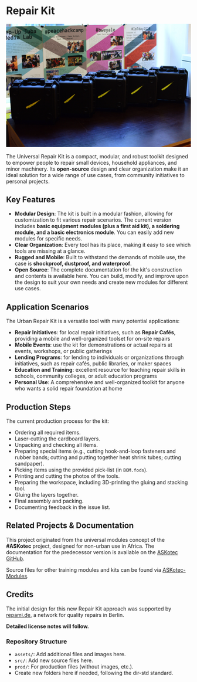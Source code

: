 # Repair Kit

![](assets/Intro.JPG)

The Universal Repair Kit is a compact, modular, and robust toolkit designed to empower people to repair small devices, household appliances, and minor machinery. Its **open-source** design and clear organization make it an ideal solution for a wide range of use cases, from community initiatives to personal projects.


## Key Features

* **Modular Design**: The kit is built in a modular fashion, allowing for customization to fit various repair scenarios. The current version includes **basic equipment modules (plus a first aid kit), a soldering module, and a basic electronics module**. You can easily add new modules for specific needs.
* **Clear Organization**: Every tool has its place, making it easy to see which tools are missing at a glance.
* **Rugged and Mobile**: Built to withstand the demands of mobile use, the case is **shockproof, dustproof, and waterproof**.
* **Open Source**: The complete documentation for the kit's construction and contents is available here. You can build, modify, and improve upon the design to suit your own needs and create new modules for different use cases.

## Application Scenarios

The Urban Repair Kit is a versatile tool with many potential applications:

* **Repair Initiatives**: for local repair initiatives, such as **Repair Cafés**, providing a mobile and well-organized toolset for on-site repairs
* **Mobile Events**: use the kit for demonstrations or actual repairs at events, workshops, or public gatherings
* **Lending Programs**: for lending to individuals or organizations through initiatives, such as repair cafés, public libraries, or maker spaces
* **Education and Training**: excellent resource for teaching repair skills in schools, community colleges, or adult education programs
* **Personal Use**: A comprehensive and well-organized toolkit for anyone who wants a solid repair foundation at home


## Production Steps

The current production process for the kit:

* Ordering all required items.
* Laser-cutting the cardboard layers.
* Unpacking and checking all items.
* Preparing special items (e.g., cutting hook-and-loop fasteners and rubber bands; cutting and putting together heat shrink tubes; cutting sandpaper).
* Picking items using the provided pick-list (in `BOM.fods`).
* Printing and cutting the photos of the tools.
* Preparing the workspace, including 3D-printing the gluing and stacking tool.
* Gluing the layers together.
* Final assembly and packing.
* Documenting feedback in the issue list.


## Related Projects & Documentation

This project originated from the universal modules concept of the **#ASKotec** project, designed for non-urban use in Africa. The documentation for the predecessor version is available on the [ASKotec GitHub](https://github.com/opencultureagency/ASKotec).

Source files for other training modules and kits can be found via [ASKotec-Modules](https://github.com/opencultureagency/ASKotec-Modules).


## Credits

The initial design for this new Repair Kit approach was supported by [repami.de](https://repami.de), a network for quality repairs in Berlin.

**Detailed license notes will follow.**

### Repository Structure

* `assets/`: Add additional files and images here.
* `src/`: Add new source files here.
* `prod/`: For production files (without images, etc.).
* Create new folders here if needed, following the dir-std standard.

